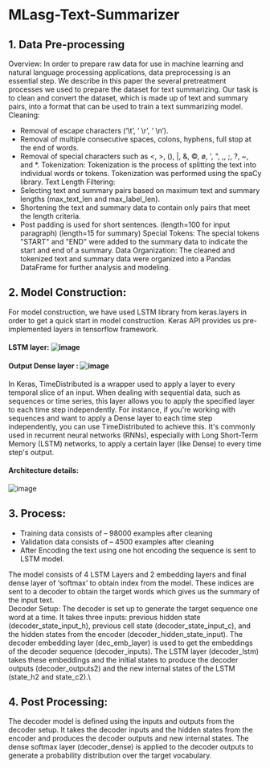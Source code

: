 # MLasg-Text-Summarizer
## 1. Data Pre-processing
Overview:
In order to prepare raw data for use in machine learning and natural language processing applications, data preprocessing is an essential step. We describe in this paper the several pretreatment processes we used to prepare the dataset for text summarizing. Our task is to clean and convert the dataset, which is made up of text and summary pairs, into a format that can be used to train a text summarizing model.
Cleaning: 
-	Removal of escape characters (‘\t’, ‘ \r’, ‘ \n’).
-	Removal of multiple consecutive spaces, colons, hyphens, full stop at the end of words.
-	Removal of special characters such as <, >, (), |, &, ©, ø, ', ", ,, ;, ?, ~, and *.
Tokenization:
	Tokenization is the process of splitting the text into individual words or tokens. Tokenization was performed using the spaCy library.
Text Length Filtering: 
-	Selecting text and summary pairs based on maximum text and summary lengths (max_text_len and max_label_len).
-	Shortening the text and summary data to contain only pairs that meet the length criteria.
- 	Post padding is used for short sentences. (length=100 for input paragraph) (length=15 for summary)
Special Tokens: 
The special tokens "START" and "END" were added to the summary data to indicate the start and end of a summary. 
Data Organization:
The cleaned and tokenized text and summary data were organized into a Pandas DataFrame for further analysis and modeling.

## 2. Model Construction:
For model construction, we have used LSTM library from keras.layers in order to get a quick start in model construction. Keras API provides us pre-implemented layers in tensorflow framework.
#### LSTM layer: ![image](https://github.com/JaySamrani/MLasg-Text-Summarizer/assets/111739529/971a9594-988d-4e11-b774-885dd685afe3)
#### Output Dense layer : ![image](https://github.com/JaySamrani/MLasg-Text-Summarizer/assets/111739529/03eba3f3-4de8-4dcb-adca-3d99dac7db27)

In Keras, TimeDistributed is a wrapper used to apply a layer to every temporal slice of an input. When dealing with sequential data, such as sequences or time series, this layer allows you to apply the specified layer to each time step independently. For instance, if you're working with sequences and want to apply a Dense layer to each time step independently, you can use TimeDistributed to achieve this. It's commonly used in recurrent neural networks (RNNs), especially with Long Short-Term Memory (LSTM) networks, to apply a certain layer (like Dense) to every time step's output.

#### Architecture details:
![image](https://github.com/JaySamrani/MLasg-Text-Summarizer/assets/111739529/9e5a357c-4d9a-450c-be48-71f3d5a11667)

## 3. Process:
- Training data consists of – 98000 examples after cleaning
- Validation data consists of – 4500 examples after cleaning
- After Encoding the text using one hot encoding the sequence is sent to LSTM model.

The model consists of 4 LSTM Layers and 2 embedding layers and final dense layer of ‘softmax’ to obtain index from the model. These indices are sent to a decoder to obtain the target words which gives us the summary of the input text. \
Decoder Setup: The decoder is set up to generate the target sequence one word at a time. It takes three inputs: previous hidden state (decoder_state_input_h), previous cell state (decoder_state_input_c), and the hidden states from the encoder (decoder_hidden_state_input). The decoder embedding layer (dec_emb_layer) is used to get the embeddings of the decoder sequence (decoder_inputs). The LSTM layer (decoder_lstm) takes these embeddings and the initial states to produce the decoder outputs (decoder_outputs2) and the new internal states of the LSTM (state_h2 and state_c2).\
## 4. Post Processing: 
The decoder model is defined using the inputs and outputs from the decoder setup. It takes the decoder inputs and the hidden states from the encoder and produces the decoder outputs and new internal states. The dense softmax layer (decoder_dense) is applied to the decoder outputs to generate a probability distribution over the target vocabulary.


